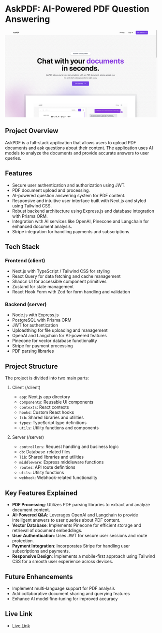 # AskPDF: AI-Powered PDF Question Answering

<a href="https://askyourpdf-client.vercel.app" target="_blank">
  <img src="/thumbnail.png" alt="AskPDF Preview">
</a>

## Project Overview

AskPDF is a full-stack application that allows users to upload PDF documents and ask questions about their content. The application uses AI models to analyze the documents and provide accurate answers to user queries.

## Features

- Secure user authentication and authorization using JWT.
- PDF document upload and processing.
- AI-powered question answering system for PDF content.
- Responsive and intuitive user interface built with Next.js and styled using Tailwind CSS.
- Robust backend architecture using Express.js and database integration with Prisma ORM.
- Integration with AI services like OpenAI, Pinecone and Langchain for enhanced document analysis.
- Stripe integration for handling payments and subscriptions.

## Tech Stack

### Frontend (client)

- Next.js with TypeScript / Tailwind CSS for styling
- React Query for data fetching and cache management
- Shadcn UI for accessible component primitives
- Zustand for state management
- React Hook Form with Zod for form handling and validation

### Backend (server)

- Node.js with Express.js
- PostgreSQL with Prisma ORM
- JWT for authentication
- Uploadthing for file uploading and management
- OpenAI and Langchain for AI-powered features
- Pinecone for vector database functionality
- Stripe for payment processing
- PDF parsing libraries

## Project Structure

The project is divided into two main parts:

1. Client (/client)

   - `app`: Next.js app directory
   - `components`: Reusable UI components
   - `contexts`: React contexts
   - `hooks`: Custom React hooks
   - `lib`: Shared libraries and utilities
   - `types`: TypeScript type definitions
   - `utils`: Utility functions and components

2. Server (/server)
   - `controllers`: Request handling and business logic
   - `db`: Database-related files
   - `lib`: Shared libraries and utilities
   - `middleware`: Express middleware functions
   - `routes`: API route definitions
   - `utils`: Utility functions
   - `webhook`: Webhook-related functionality

## Key Features Explained

- **PDF Processing**: Utilizes PDF parsing libraries to extract and analyze document content.
- **AI-Powered Q&A**: Leverages OpenAI and Langchain to provide intelligent answers to user queries about PDF content.
- **Vector Database**: Implements Pinecone for efficient storage and retrieval of document embeddings.
- **User Authentication**: Uses JWT for secure user sessions and route protection.
- **Payment Integration**: Incorporates Stripe for handling user subscriptions and payments.
- **Responsive Design**: Implements a mobile-first approach using Tailwind CSS for a smooth user experience across devices.

## Future Enhancements

- Implement multi-language support for PDF analysis
- Add collaborative document sharing and querying features
- Enhance AI model fine-tuning for improved accuracy

## Live Link

- <a href="https://askyourpdf-client.vercel.app" target="_blank">Live Link</a>
